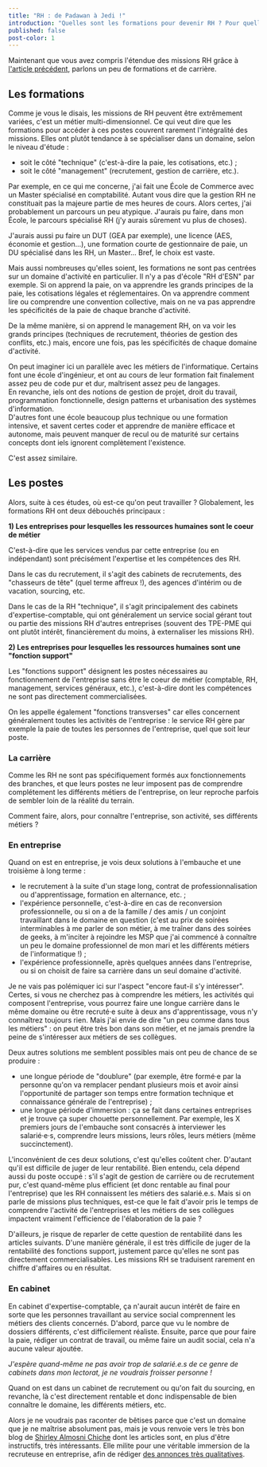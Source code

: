 ```yaml
---
title: "RH : de Padawan à Jedi !"
introduction: "Quelles sont les formations pour devenir RH ? Pour quelles carrières ?"
published: false
post-color: 1
---
```


Maintenant que vous avez compris l'étendue des missions RH grâce à [l'article précédent](/2019/04/02/rh.html), parlons un peu de formations et de carrière. 

## Les formations

Comme je vous le disais, les missions de RH peuvent être extrêmement variées, c'est un métier multi-dimensionnel. Ce qui veut dire que les formations pour accéder à ces postes couvrent rarement l'intégralité des missions. Elles ont plutôt tendance à se spécialiser dans un domaine, selon le niveau d'étude :

- soit le côté "technique" (c'est-à-dire la paie, les cotisations, etc.) ;
- soit le côté "management" (recrutement, gestion de carrière, etc.).

Par exemple, en ce qui me concerne, j'ai fait une École de Commerce avec un Master spécialisé en comptabilité. Autant vous dire que la gestion RH ne constituait pas la majeure partie de mes heures de cours. Alors certes, j'ai probablement un parcours un peu atypique. J'aurais pu faire, dans mon École, le parcours spécialisé RH (j'y aurais sûrement vu plus de choses). 

J'aurais aussi pu faire un DUT (GEA par exemple), une licence (AES, économie et gestion...), une formation courte de gestionnaire de paie, un DU spécialisé dans les RH, un Master... Bref, le choix est vaste.

Mais aussi nombreuses qu'elles soient, les formations ne sont pas centrées sur un domaine d'activité en particulier. Il n'y a pas d'école "RH d'ESN" par exemple. Si on apprend la paie, on va apprendre les grands principes de la paie, les cotisations légales et réglementaires. On va apprendre comment lire ou comprendre une convention collective, mais on ne va pas apprendre les spécificités de la paie de chaque branche d'activité.

De la même manière, si on apprend le management RH, on va voir les grands principes (techniques de recrutement, théories de gestion des conflits, etc.) mais, encore une fois, pas les spécificités de chaque domaine d'activité.

On peut imaginer ici un parallèle avec les métiers de l'informatique. Certains font une école d'ingénieur, et ont au cours de leur formation fait finalement assez peu de code pur et dur, maîtrisent assez peu de langages.  
En revanche, iels ont des notions de gestion de projet, droit du travail, programmation fonctionnelle, design patterns et urbanisation des systèmes d'information.  
D'autres font une école beaucoup plus technique ou une formation intensive, et savent certes coder et apprendre de manière efficace et autonome, mais peuvent manquer de recul ou de maturité sur certains concepts dont iels ignorent complètement l'existence.

C'est assez similaire.

## Les postes

Alors, suite à ces études, où est-ce qu'on peut travailler ? Globalement, les formations RH ont deux débouchés principaux :

**1) Les entreprises pour lesquelles les ressources humaines sont le coeur de métier**

C'est-à-dire que les services vendus par cette entreprise (ou en indépendant) sont précisément l'expertise et les compétences des RH.

Dans le cas du recrutement, il s'agit des cabinets de recrutements, des "chasseurs de tête" (quel terme affreux !), des agences d'intérim ou de vacation, sourcing, etc.

Dans le cas de la RH "technique", il s'agit principalement des cabinets d'expertise-comptable, qui ont généralement un service social gérant tout ou partie des missions RH d'autres entreprises (souvent des TPE-PME qui ont plutôt intérêt, financièrement du moins, à externaliser les missions RH).

**2) Les entreprises pour lesquelles les ressources humaines sont une "fonction support"**

Les "fonctions support" désignent les postes nécessaires au fonctionnement de l'entreprise sans être le coeur de métier (comptable, RH, management, services généraux, etc.), c'est-à-dire dont les compétences ne sont pas directement commercialisées.

On les appelle également "fonctions transverses" car elles concernent généralement toutes les activités de l'entreprise : le service RH gère par exemple la paie de toutes les personnes de l'entreprise, quel que soit leur poste.

### La carrière

Comme les RH ne sont pas spécifiquement formés aux fonctionnements des branches, et que leurs postes ne leur imposent pas de comprendre complétement les différents métiers de l'entreprise, on leur reproche parfois de sembler loin de la réalité du terrain.

Comment faire, alors, pour connaître l'entreprise, son activité, ses différents métiers ?

### En entreprise

Quand on est en entreprise, je vois deux solutions à l'embauche et une troisième à long terme :

- le recrutement à la suite d'un stage long, contrat de professionnalisation ou d'apprentissage, formation en alternance, etc. ;
- l'expérience personnelle, c'est-à-dire en cas de reconversion professionnelle, ou si on a de la famille / des amis / un conjoint travaillant dans le domaine en question (c'est au prix de soirées interminables à me parler de son métier, à me traîner dans des soirées de geeks, à m'inciter à rejoindre les MSP que j'ai commencé à connaître un peu le domaine professionnel de mon mari et les différents métiers de l'informatique !) ;
- l'expérience professionnelle, après quelques années dans l'entreprise, ou si on choisit de faire sa carrière dans un seul domaine d'activité.

Je ne vais pas polémiquer ici sur l'aspect "encore faut-il s'y intéresser".  
Certes, si vous ne cherchez pas à comprendre les métiers, les activités qui composent l'entreprise, vous pourrez faire une longue carrière dans le même domaine ou être recruté·e suite à deux ans d'apprentissage, vous n'y connaîtrez toujours rien. Mais j'ai envie de dire "un peu comme dans tous les métiers" : on peut être très bon dans son métier, et ne jamais prendre la peine de s'intéresser aux métiers de ses collègues.

Deux autres solutions me semblent possibles mais ont peu de chance de se produire : 

- une longue période de "doublure" (par exemple, être formé·e par la personne qu'on va remplacer pendant plusieurs mois et avoir ainsi l'opportunité de partager son temps entre formation technique et connaissance générale de l'entreprise) ;
- une longue période d'immersion : ça se fait dans certaines entreprises et je trouve ça super chouette personnellement. Par exemple, les X premiers jours de l'embauche sont consacrés à interviewer les salarié·e·s, comprendre leurs missions, leurs rôles, leurs métiers (même succinctement).

L'inconvénient de ces deux solutions, c'est qu'elles coûtent cher. D'autant qu'il est difficile de juger de leur rentabilité. Bien entendu, cela dépend aussi du poste occupé : s'il s'agit de gestion de carrière ou de recrutement pur, c'est quand-même plus efficient (et donc rentable au final pour l'entreprise) que les RH connaissent les métiers des salarié.e.s. Mais si on parle de missions plus techniques, est-ce que le fait d'avoir pris le temps de comprendre l'activité de l'entreprises et les métiers de ses collègues impactent vraiment l'efficience de l'élaboration de la paie ?

D'ailleurs, je risque de reparler de cette question de rentabilité dans les articles suivants. D'une manière générale, il est très difficile de juger de la rentabilité des fonctions support, justement parce qu'elles ne sont pas directement commercialisables. Les missions RH se traduisent rarement en chiffre d'affaires ou en résultat.

### En cabinet

En cabinet d'expertise-comptable, ça n'aurait aucun intérêt de faire en sorte que les personnes travaillant au service social comprennent les métiers des clients concernés. D'abord, parce que vu le nombre de dossiers différents, c'est difficilement réaliste. Ensuite, parce que pour faire la paie, rédiger un contrat de travail, ou même faire un audit social, cela n'a aucune valeur ajoutée.

_J'espère quand-même ne pas avoir trop de salarié.e.s de ce genre de cabinets dans mon lectorat, je ne voudrais froisser personne !_

Quand on est dans un cabinet de recrutement ou qu'on fait du sourcing, en revanche, là c'est directement rentable et donc indispensable de bien connaître le domaine, les différents métiers, etc.

Alors je ne voudrais pas raconter de bêtises parce que c'est un domaine que je ne maîtrise absolument pas, mais je vous renvoie vers le très bon blog de [Shirley Almosni Chiche](https://shirleyalmosni.wordpress.com/) dont les articles sont, en plus d'être instructifs, très intéressants. Elle milite pour une véritable immersion de la recruteuse en entreprise, afin de rédiger [des annonces très qualitatives](https://sites.google.com/view/annoncesbuildrh/accueil).
